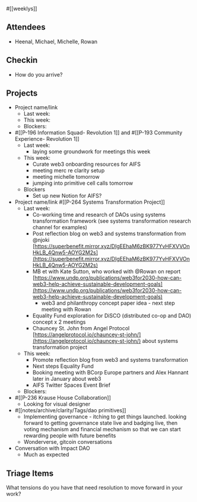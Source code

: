 #[[weeklys]] 
## Attendees
- Heenal, Michael, Michelle, Rowan

## Checkin
- How do you arrive?


## Projects
- Project name/link
	- Last week:
	- This week:
	- Blockers:
- #[[P-196 Information Squad- Revolution 1]] and #[[P-193 Community Experience- Revolution 1]] 
	- Last week:
		- laying some groundwork for meetings this week
	- This week:
		- Curate web3 onboarding resources for AIFS
		- meeting merc re clarity setup
		- meeting michelle tomorrow
		- jumping into primitive cell calls tomorrow
	- Blockers
		- Set up new Notion for AIFS?
- Project name/link #[[P-264 Systems Transformation Project]] 
	- Last week:
		- Co-working time and research of DAOs using systems transformation framework (see systems transformation research channel for examples)
		- Post reflection blog on web3 and systems transformation from @njoki  [https://superbenefit.mirror.xyz/DIgEEhaM6zBK977YvHFXVVOnHkLB_4Qnw5-AOYG2M2s](https://superbenefit.mirror.xyz/DIgEEhaM6zBK977YvHFXVVOnHkLB_4Qnw5-AOYG2M2s) 
		- MB et with Kate Sutton, who worked with @Rowan on report [https://www.undp.org/publications/web3for2030-how-can-web3-help-achieve-sustainable-development-goals](https://www.undp.org/publications/web3for2030-how-can-web3-help-achieve-sustainable-development-goals) 
			- web3 and philanthropy concept paper idea - next step meeting with Rowan
		- Equality Fund exploration for DiSCO (distributed co-op and DAO) concept x 2 meetings 
		- Chauncey St. John from Angel Protocol [https://angelprotocol.io/chauncey-st-john/](https://angelprotocol.io/chauncey-st-john/)  about systems transformation project
	- This week:
		- Promote reflection blog from web3 and systems transformation
		- Next steps Equality Fund
		- Booking meeting with BCorp Europe partners and Alex Hannant later in January about web3
		- AIFS Twitter Spaces Event Brief
	- Blockers:
- #[[P-236 Krause House Collaboration]]
	- Looking for visual designer
- #[[notes/archive/clarity/Tags/dao primitives]] 
	- Implementing governance - itching to get things launched. looking forward to getting governance state live and badging live, then voting mechanism and financial mechanism so that we can start rewarding people with future benefits
	- Wonderverse, gitcoin conversations
- Conversation with Impact DAO
	- Much as expected


## Triage Items
What tensions do you have that need resolution to move forward in your work?
